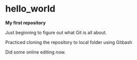 # hello_world
**My first repository**

Just beginning to figure out what Git is all about.

Practiced cloning the repository to local folder using Gitbash

Did some online editing now.
